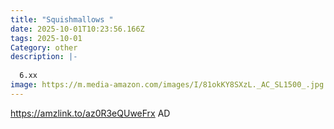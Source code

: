 ```yaml
---
title: "Squishmallows "
date: 2025-10-01T10:23:56.166Z
tags: 2025-10-01
Category: other
description: |-
  
  6.xx
image: https://m.media-amazon.com/images/I/81okKY8SXzL._AC_SL1500_.jpg
---
```

https://amzlink.to/az0R3eQUweFrx
AD